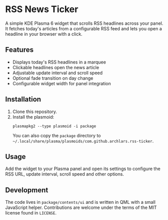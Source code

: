 # RSS News Ticker

A simple KDE Plasma 6 widget that scrolls RSS headlines across your panel. It fetches today's articles from a configurable RSS feed and lets you open a headline in your browser with a click.

## Features
- Displays today's RSS headlines in a marquee
- Clickable headlines open the news article
- Adjustable update interval and scroll speed
- Optional fade transition on day change
- Configurable widget width for panel integration

## Installation
1. Clone this repository.
2. Install the plasmoid:
   ```
   plasmapkg2 --type plasmoid -i package
   ```
   You can also copy the `package` directory to `~/.local/share/plasma/plasmoids/com.github.archlars.rss-ticker`.

## Usage
Add the widget to your Plasma panel and open its settings to configure the RSS URL, update interval, scroll speed and other options.

## Development
The code lives in `package/contents/ui` and is written in QML with a small JavaScript helper. Contributions are welcome under the terms of the MIT license found in `LICENSE`.
